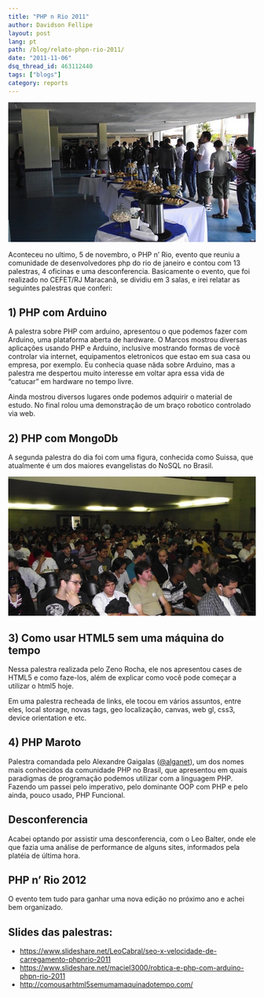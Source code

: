 ```yaml
---
title: "PHP n Rio 2011"
author: Davidson Fellipe
layout: post
lang: pt
path: /blog/relato-phpn-rio-2011/
date: "2011-11-06"
dsq_thread_id: 463112440
tags: ["blogs"]
category: reports
---
```


![](.//DSCF0003.jpg)

Aconteceu no ultimo, 5 de novembro, o PHP n’ Rio, evento que reuniu a comunidade de desenvolvedores php do rio de janeiro e contou com 13 palestras, 4 oficinas e uma desconferencia. Basicamente o evento, que foi realizado no CEFET/RJ Maracanã, se dividiu em 3 salas, e irei relatar as seguintes palestras que conferi:

## 1) PHP com Arduino

A palestra sobre PHP com arduino, apresentou o que podemos fazer com Arduino, uma plataforma aberta de hardware. O Marcos mostrou diversas aplicações usando PHP e Arduino, inclusive mostrando formas de você controlar via internet, equipamentos eletronicos que estao em sua casa ou empresa, por exemplo. Eu conhecia quase nãda sobre Arduino, mas a palestra me despertou muito interesse em voltar apra essa vida de “catucar” em hardware no tempo livre.

Ainda mostrou diversos lugares onde podemos adquirir o material de estudo. No final rolou uma demonstração de um braço robotico controlado via web.

## 2) PHP com MongoDb

A segunda palestra do dia foi com uma figura, conhecida como Suissa, que atualmente é um dos maiores evangelistas do NoSQL no Brasil.

![](./DSCF0005.jpg)

## 3) Como usar HTML5 sem uma máquina do tempo

Nessa palestra realizada pelo Zeno Rocha, ele nos apresentou cases de HTML5 e como faze-los, além de explicar como você pode começar a utilizar o html5 hoje.

Em uma palestra recheada de links, ele tocou em vários assuntos, entre eles, local storage, novas tags, geo localização, canvas, web gl, css3, device orientation e etc.

## 4) PHP Maroto

Palestra comandada pelo Alexandre Gaigalas ([@alganet][3]), um dos nomes mais conhecidos da comunidade PHP no Brasil, que apresentou em quais paradigmas de programação podemos utilizar com a linguagem PHP. Fazendo um passei pelo imperativo, pelo dominante OOP com PHP e pelo ainda, pouco usado, PHP Funcional.

[3]: https://twitter.com/alganet

## Desconferencia

Acabei optando por assistir uma desconferencia, com o Leo Balter, onde ele que fazia uma análise de performance de alguns sites, informados pela platéia de última hora.

## PHP n’ Rio 2012

O evento tem tudo para ganhar uma nova edição no próximo ano e achei bem organizado.

## Slides das palestras:

<ul>
<li><a href="https://www.slideshare.net/LeoCabral/seo-x-velocidade-de-carregamento-phpnrio-2011" target="_blank">https://www.slideshare.net/LeoCabral/seo-x-velocidade-de-carregamento-phpnrio-2011</a></li>
<li><a href="https://www.slideshare.net/maciel3000/robtica-e-php-com-arduino-phpn-rio-2011">https://www.slideshare.net/maciel3000/robtica-e-php-com-arduino-phpn-rio-2011</a></li>
<li><a href="http://comousarhtml5semumamaquinadotempo.com/">http://comousarhtml5semumamaquinadotempo.com/</a></li>
</ul>
